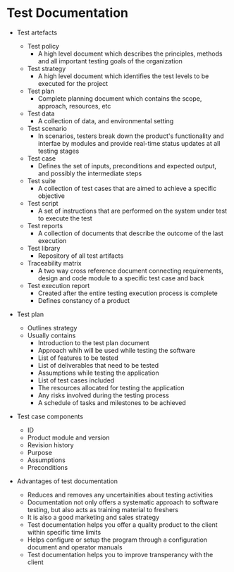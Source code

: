 # Test Documentation

- Test artefacts
  - Test policy
    - A high level document which describes the principles, methods and all important testing goals of the organization
  - Test strategy
    - A high level document which identifies the test levels to be executed for the project
  - Test plan
    - Complete planning document which contains the scope, approach, resources, etc
  - Test data
    - A collection of data, and environmental setting
  - Test scenario
    - In scenarios, testers break down the product's functionality and interfae by modules and provide real-time status updates at all testing stages
  - Test case
    - Defines the set of inputs, preconditions and expected output, and possibly the intermediate steps
  - Test suite
    - A collection of test cases that are aimed to achieve a specific objective
  - Test script
    - A set of instructions that are performed on the system under test to execute the test
  - Test reports
    - A collection of documents that describe the outcome of the last execution
  - Test library
    - Repository of all test artifacts
  - Traceability matrix
    - A two way cross reference document connecting requirements, design and code module to a specific test case and back
  - Test execution report
    - Created after the entire testing execution process is complete
    - Defines constancy of a product

- Test plan
  - Outlines strategy
  - Usually contains
    - Introduction to the test plan document
    - Approach whih will be used while testing the software
    - List of features to be tested
    - List of deliverables that need to be tested
    - Assumptions while testing the application
    - List of test cases included
    - The resources allocated for testing the application
    - Any risks involved during the testing process
    - A schedule of tasks and milestones to be achieved

- Test case components
  - ID
  - Product module and version
  - Revision history
  - Purpose 
  - Assumptions
  - Preconditions

- Advantages of test documentation
  - Reduces and removes any uncertainities about testing activities
  - Documentation not only offers a systematic approach to software testing, but also acts as training material to freshers
  - It is also a good marketing and sales strategy
  - Test documentation helps you offer a quality product to the client within specific time limits
  - Helps configure or setup the program through a configuration document and operator manuals
  - Test documentation helps you to improve transperancy with the client